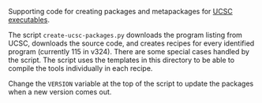 Supporting code for creating packages and metapackages for [UCSC
executables](http://hgdownload.cse.ucsc.edu/admin/exe/).


The script `create-ucsc-packages.py` downloads the program listing from UCSC,
downloads the source code, and creates recipes for every identified program
(currently 115 in v324). There are some special cases handled by the script.
The script uses the templates in this directory to be able to compile the tools
individually in each recipe.

Change the `VERSION` variable at the top of the script to update the packages
when a new version comes out.
